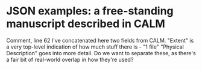 
# JSON examples: a free-standing manuscript described in CALM

Comment, line 62
I've concatenated here two fields from CALM.
"Extent" is a very top-level indication of how much stuff there is - "1 file"
"Physical Description" goes into more detail.
Do we want to separate these, as there's a fair bit of real-world overlap in how they're used?
